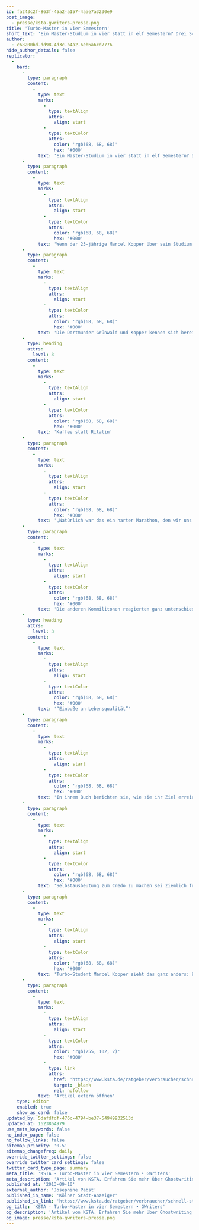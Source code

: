 ```yaml
---
id: fa243c2f-863f-45a2-a157-4aae7a3230e9
post_image:
  - presse/ksta-gwriters-presse.png
title: 'Turbo-Master in vier Semestern'
short_text: 'Ein Master-Studium in vier statt in elf Semestern? Drei Schnellstudenten haben das geschafft. Jetzt appellieren sie an andere, ihrem Beispiel zu folgen. Doch eine Kölner Expertin warnt vor zu viel Eile.'
author:
  - c68200bd-dd98-4d3c-b4a2-6eb6a6cd7776
hide_author_details: false
replicator:
  -
    bard:
      -
        type: paragraph
        content:
          -
            type: text
            marks:
              -
                type: textAlign
                attrs:
                  align: start
              -
                type: textColor
                attrs:
                  color: 'rgb(68, 68, 68)'
                  hex: '#000'
            text: 'Ein Master-Studium in vier statt in elf Semestern? Drei Schnellstudenten haben das geschafft. Jetzt appellieren sie an andere, ihrem Beispiel zu folgen. Doch eine Kölner Expertin warnt vor zu viel Eile.'
      -
        type: paragraph
        content:
          -
            type: text
            marks:
              -
                type: textAlign
                attrs:
                  align: start
              -
                type: textColor
                attrs:
                  color: 'rgb(68, 68, 68)'
                  hex: '#000'
            text: 'Wenn der 23-jährige Marcel Kopper über sein Studium spricht, klingt es, als würde ein Hochleistungssportler von seinem Trainingsplan berichten. Gemeinsam mit seinen Kommilitonen Grünwald und Pohl (beide 23) hatte Kopper seinen Masterabschluss schon nach rekordverdächtigen vier Semestern in der Tasche – inklusive abgeschlossener Berufsausbildung. Vorgesehen sind elf. Inzwischen hat er sich mit einer Ghostwriter-Agentur selbstständig gemacht und promoviert. Pohl ist derzeit Projekt-Manager bei einer Bank, Dozent an einer Hochschule und promoviert ebenfalls. Über ihr ehrgeiziges Studien-Projekt haben die drei ein Buch geschrieben: „Die Turbo-Studenten“.'
      -
        type: paragraph
        content:
          -
            type: text
            marks:
              -
                type: textAlign
                attrs:
                  align: start
              -
                type: textColor
                attrs:
                  color: 'rgb(68, 68, 68)'
                  hex: '#000'
            text: 'Die Dortmunder Grünwald und Kopper kennen sich bereits aus der Schule, sie haben zusammen ihr Abitur gemacht. An der Hochschule für Ökonomie lernen die beiden Marcel Pohl kennen und paukten dann zusammen für Bachelor- und Masterabschluss. Unter der Woche sind die drei Studenten tagsüber in ihren Ausbildungsbetrieben beschäftigt, abends und am Wochenende besuchen sie die Seminare. „Am Anfang waren wir frisch, motiviert und dachten: Da geht doch noch mehr! Warum nicht zwei Semester in einem studieren?“, sagt Kopper. Ihr Ziel: den Rausch der Geschwindigkeit erleben, Zeit sparen, möglichst früh in einen möglichst guten Job wechseln und dann schnell aufsteigen. Die drei packen es an, probieren, wie viel Belastung sie aushalten können, wie viele Seminare und Klausuren in ein Semester passen.'
      -
        type: heading
        attrs:
          level: 3
        content:
          -
            type: text
            marks:
              -
                type: textAlign
                attrs:
                  align: start
              -
                type: textColor
                attrs:
                  color: 'rgb(68, 68, 68)'
                  hex: '#000'
            text: 'Kaffee statt Ritalin'
      -
        type: paragraph
        content:
          -
            type: text
            marks:
              -
                type: textAlign
                attrs:
                  align: start
              -
                type: textColor
                attrs:
                  color: 'rgb(68, 68, 68)'
                  hex: '#000'
            text: '„Natürlich war das ein harter Marathon, den wir uns da vorgenommen haben. Und natürlich war es sehr anstrengend. Aber es hat sich auf jeden Fall gelohnt“, sagt Marcel Kopper. Weil die Hochschule zahlreiche Standorte in ganz Deutschland hat, konnten die drei aus einer Vielzahl an Veranstaltungen und Klausurterminen bundesweit wählen – und die Arbeit, so gut es geht, aufteilen. Sie besuchen jeweils verschiedene Veranstaltungen in etlichen deutschen Großstädten und berichten dann den anderen davon. Gelernt wurde bis spät in die Nacht und am Wochenende – gemeinsam. „Jeder von uns hatte auch Zeiten, in denen er aufgeben wollte“, sagt Marcel Kopper. „Aber wir haben als Team zusammengehalten und wollten die anderen nicht im Stich lassen.“ Nur durch viele Entbehrungen, ein Mindestmaß an Freizeit und jede Menge Disziplin war es überhaupt möglich, den ehrgeizigen Plan tatsächlich in die Tat umzusetzen.'
      -
        type: paragraph
        content:
          -
            type: text
            marks:
              -
                type: textAlign
                attrs:
                  align: start
              -
                type: textColor
                attrs:
                  color: 'rgb(68, 68, 68)'
                  hex: '#000'
            text: 'Die anderen Kommilitonen reagierten ganz unterschiedlich auf die Turbo-Studenten: So wurden die drei als „Spinnertruppe“ abgetan, als Überflieger oder einfach als exotische Ausnahmen. „Niemand von uns ist hochbegabt“, betont Marcel Kopper. „Wir haben auch nie Ritalin oder so einen Müll genommen, sondern allenfalls Kaffee.“'
      -
        type: heading
        attrs:
          level: 3
        content:
          -
            type: text
            marks:
              -
                type: textAlign
                attrs:
                  align: start
              -
                type: textColor
                attrs:
                  color: 'rgb(68, 68, 68)'
                  hex: '#000'
            text: '“Einbuße an Lebensqualität”'
      -
        type: paragraph
        content:
          -
            type: text
            marks:
              -
                type: textAlign
                attrs:
                  align: start
              -
                type: textColor
                attrs:
                  color: 'rgb(68, 68, 68)'
                  hex: '#000'
            text: 'In ihrem Buch berichten sie, wie sie ihr Ziel erreicht haben, und appellieren an andere, ihrem Beispiel, zumindest teilweise, zu folgen. Genau davor warnt jedoch die Diplom-Psychologin Gaby Jungnickel, Leiterin der Psycho-Sozialen Beratung des Kölner Studentenwerks: „Ich frage mich vor allem: Warum sollte dieses Verhalten nachahmenswert sein? Abgesehen davon, dass sich Schlafmediziner bei derartigem Verhalten die Haare raufen würden, bedeutet es für die meisten eine erhebliche Einbuße an Lebensqualität.“'
      -
        type: paragraph
        content:
          -
            type: text
            marks:
              -
                type: textAlign
                attrs:
                  align: start
              -
                type: textColor
                attrs:
                  color: 'rgb(68, 68, 68)'
                  hex: '#000'
            text: 'Selbstausbeutung zum Credo zu machen sei ziemlich fragwürdig, betont Jungnickel. „Die drei haben bewiesen, dass sie diese sportliche Höchstleistung meistern konnten. Das möchte ich nicht bewerten, denn für sie war es in Ordnung.“ Die Diplom-Psychologin warnt allerdings vor den möglichen Nachteilen eines Turbo-Studiums: „Eine solch enorme Studiengeschwindigkeit lässt – jenseits von Leistungsaspekten – wenig Raum für Lebenserfahrungen, die der Persönlichkeitsentwicklung dienen. Eine fernöstliche Weisheit sagt: Gras wächst nicht schneller, wenn man daran zieht!“'
      -
        type: paragraph
        content:
          -
            type: text
            marks:
              -
                type: textAlign
                attrs:
                  align: start
              -
                type: textColor
                attrs:
                  color: 'rgb(68, 68, 68)'
                  hex: '#000'
            text: 'Turbo-Student Marcel Kopper sieht das ganz anders: Er ist stolz, so viel erreicht zu haben. „Ich kann gut von meinem Beruf leben und bin glücklich mit meinem Leben. Ich würde jederzeit wieder so studieren.“'
      -
        type: paragraph
        content:
          -
            type: text
            marks:
              -
                type: textAlign
                attrs:
                  align: start
              -
                type: textColor
                attrs:
                  color: 'rgb(255, 102, 2)'
                  hex: '#000'
              -
                type: link
                attrs:
                  href: 'https://www.ksta.de/ratgeber/verbraucher/schnell-studieren-turbo-master-in-vier-semestern-5462702'
                  target: _blank
                  rel: nofollow
            text: 'Artikel extern öffnen'
    type: editor
    enabled: true
    show_as_card: false
updated_by: 5dafdfdf-476c-4794-be37-54949932513d
updated_at: 1623864979
use_meta_keywords: false
no_index_page: false
no_follow_links: false
sitemap_priority: '0.5'
sitemap_changefreq: daily
override_twitter_settings: false
override_twitter_card_settings: false
twitter_card_type_page: summary
meta_title: 'KSTA - Turbo-Master in vier Semestern • GWriters'
meta_description: 'Artikel von KSTA. Erfahren Sie mehr über Ghostwriting und profitieren Sie von unserem Ghostwriting Service.'
published_at: '2013-09-10'
external_author: 'Josephine Pabst'
published_in_name: 'Kölner Stadt-Anzeiger'
published_in_link: 'https://www.ksta.de/ratgeber/verbraucher/schnell-studieren-turbo-master-in-vier-semestern-5462702'
og_title: 'KSTA - Turbo-Master in vier Semestern • GWriters'
og_description: 'Artikel von KSTA. Erfahren Sie mehr über Ghostwriting und profitieren Sie von unserem Ghostwriting Service.'
og_image: presse/ksta-gwriters-presse.png
---
```

